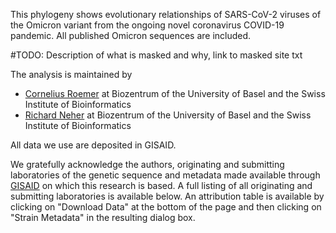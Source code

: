 This phylogeny shows evolutionary relationships of SARS-CoV-2 viruses of the Omicron variant from the ongoing novel coronavirus COVID-19 pandemic.
All published Omicron sequences are included.

#TODO: Description of what is masked and why, link to masked site txt

The analysis is maintained by
 * [Cornelius Roemer](https://neherlab.org) at Biozentrum of the University of Basel and the Swiss Institute of Bioinformatics
 * [Richard Neher](https://neherlab.org) at Biozentrum of the University of Basel and the Swiss Institute of Bioinformatics

All data we use are deposited in GISAID.

We gratefully acknowledge the authors, originating and submitting laboratories of the genetic sequence and metadata made available through [GISAID](https://gisaid.org) on which this research is based. A full listing of all originating and submitting laboratories is available below. An attribution table is available by clicking on "Download Data" at the bottom of the page and then clicking on "Strain Metadata" in the resulting dialog box.
